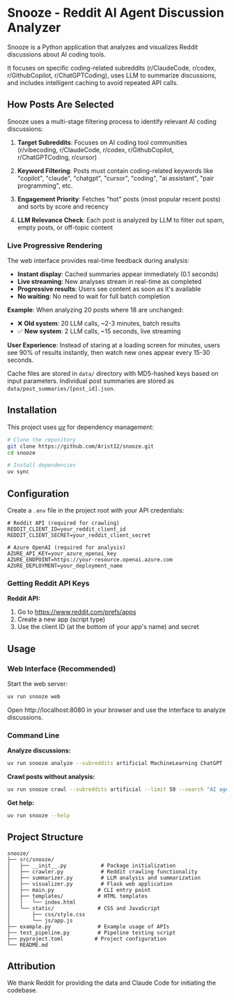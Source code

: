 # Snooze - Reddit AI Agent Discussion Analyzer

Snooze is a Python application that analyzes and visualizes Reddit discussions about AI coding tools.

It focuses on specific coding-related subreddits (r/ClaudeCode, r/codex, r/GithubCopilot, r/ChatGPTCoding), uses LLM to summarize discussions, and includes intelligent caching to avoid repeated API calls.

## How Posts Are Selected

Snooze uses a multi-stage filtering process to identify relevant AI coding discussions:

1. **Target Subreddits**: Focuses on AI coding tool communities (r/vibecoding, r/ClaudeCode, r/codex, r/GithubCopilot, r/ChatGPTCoding, r/cursor)

2. **Keyword Filtering**: Posts must contain coding-related keywords like "copilot", "claude", "chatgpt", "cursor", "coding", "ai assistant", "pair programming", etc.

3. **Engagement Priority**: Fetches "hot" posts (most popular recent posts) and sorts by score and recency

4. **LLM Relevance Check**: Each post is analyzed by LLM to filter out spam, empty posts, or off-topic content


### Live Progressive Rendering

The web interface provides real-time feedback during analysis:

- **Instant display**: Cached summaries appear immediately (0.1 seconds)
- **Live streaming**: New analyses stream in real-time as completed
- **Progressive results**: Users see content as soon as it's available
- **No waiting**: No need to wait for full batch completion

**Example**: When analyzing 20 posts where 18 are unchanged:
- ❌ **Old system**: 20 LLM calls, ~2-3 minutes, batch results
- ✅ **New system**: 2 LLM calls, ~15 seconds, live streaming

**User Experience**: Instead of staring at a loading screen for minutes, users see 90% of results instantly, then watch new ones appear every 15-30 seconds.

Cache files are stored in `data/` directory with MD5-hashed keys based on input parameters. Individual post summaries are stored as `data/post_summaries/[post_id].json`.


## Installation

This project uses [uv](https://docs.astral.sh/uv/) for dependency management:

```bash
# Clone the repository
git clone https://github.com/Arist12/snooze.git
cd snooze

# Install dependencies
uv sync
```

## Configuration

Create a `.env` file in the project root with your API credentials:

```env
# Reddit API (required for crawling)
REDDIT_CLIENT_ID=your_reddit_client_id
REDDIT_CLIENT_SECRET=your_reddit_client_secret

# Azure OpenAI (required for analysis)
AZURE_API_KEY=your_azure_openai_key
AZURE_ENDPOINT=https://your-resource.openai.azure.com
AZURE_DEPLOYMENT=your_deployment_name
```

### Getting Reddit API Keys

**Reddit API:**
1. Go to https://www.reddit.com/prefs/apps
2. Create a new app (script type)
3. Use the client ID (at the bottom of your app's name) and secret

## Usage

### Web Interface (Recommended)

Start the web server:
```bash
uv run snooze web
```

Open http://localhost:8080 in your browser and use the interface to analyze discussions.

### Command Line

**Analyze discussions:**
```bash
uv run snooze analyze --subreddits artificial MachineLearning ChatGPT --limit 20
```

**Crawl posts without analysis:**
```bash
uv run snooze crawl --subreddits artificial --limit 50 --search "AI agent"
```

**Get help:**
```bash
uv run snooze --help
```

## Project Structure

```
snooze/
├── src/snooze/
│   ├── __init__.py           # Package initialization
│   ├── crawler.py            # Reddit crawling functionality
│   ├── summarizer.py         # LLM analysis and summarization
│   ├── visualizer.py         # Flask web application
│   ├── main.py              # CLI entry point
│   ├── templates/           # HTML templates
│   │   └── index.html
│   └── static/              # CSS and JavaScript
│       ├── css/style.css
│       └── js/app.js
├── example.py               # Example usage of APIs
├── test_pipeline.py         # Pipeline testing script
├── pyproject.toml          # Project configuration
└── README.md
```

## Attribution

We thank Reddit for providing the data and Claude Code for initiating the codebase.
